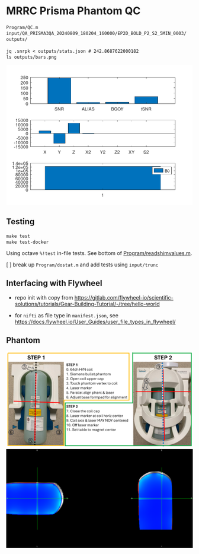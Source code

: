 # MRRC Prisma Phantom QC

```shell
Program/QC.m input/QA_PRISMA3QA_20240809_180204_160000/EP2D_BOLD_P2_S2_5MIN_0003/ outputs/

jq .snrpk < outputs/stats.json # 242.8687622000182
ls outputs/bars.png
```

![](outputs/bars.png)

## Testing

```
make test
make test-docker
```

Using octave `%!test` in-file tests. See bottom of [Program/readshimvalues.m](Program/readshimvalues.m).

 [ ] break up `Program/dostat.m` and add tests using `input/trunc`

## Interfacing with Flywheel
 * repo init with copy from https://gitlab.com/flywheel-io/scientific-solutions/tutorials/Gear-Building-Tutorial/-/tree/hello-world

 * for `nifti` as file type in `manifest.json`, see https://docs.flywheel.io/User_Guides/user_file_types_in_flywheel/


## Phantom

![](docs/QAphantcoil.png)
![](docs/screenshot.png)
